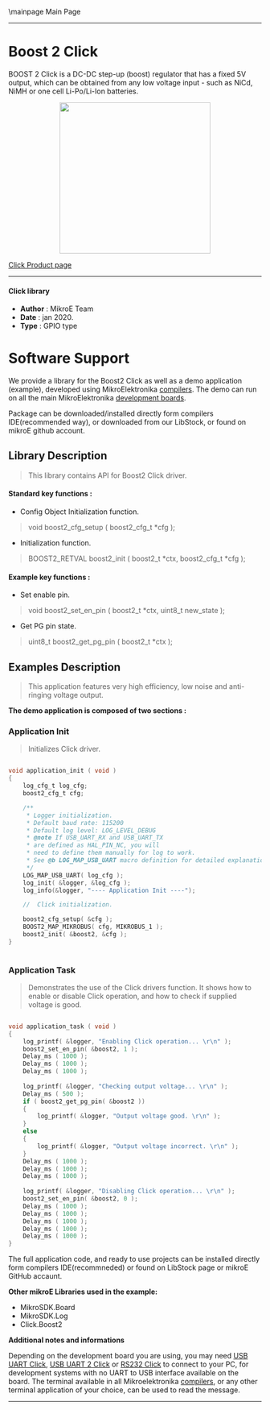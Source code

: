 \mainpage Main Page
 
 

---
# Boost 2 Click

BOOST 2 Click is a DC-DC step-up (boost) regulator that has a fixed 5V output, which can be obtained from any low voltage input - such as NiCd, NiMH or one cell Li-Po/Li-Ion batteries.

<p align="center">
  <img src="https://download.mikroe.com/images/click_for_ide/boost2_click.png" height=300px>
</p>

[Click Product page](https://www.mikroe.com/boost-2-click)

---


#### Click library 

- **Author**        : MikroE Team
- **Date**          : jan 2020.
- **Type**          : GPIO type


# Software Support

We provide a library for the Boost2 Click 
as well as a demo application (example), developed using MikroElektronika 
[compilers](https://shop.mikroe.com/compilers). 
The demo can run on all the main MikroElektronika [development boards](https://shop.mikroe.com/development-boards).

Package can be downloaded/installed directly form compilers IDE(recommended way), or downloaded from our LibStock, or found on mikroE github account. 

## Library Description

> This library contains API for Boost2 Click driver.

#### Standard key functions :

- Config Object Initialization function.
> void boost2_cfg_setup ( boost2_cfg_t *cfg ); 
 
- Initialization function.
> BOOST2_RETVAL boost2_init ( boost2_t *ctx, boost2_cfg_t *cfg );

#### Example key functions :

- Set enable pin.
> void boost2_set_en_pin ( boost2_t *ctx, uint8_t new_state );
 
- Get PG pin state.
> uint8_t boost2_get_pg_pin ( boost2_t *ctx );

## Examples Description

> This application features very high efficiency, low noise and anti-ringing voltage output.

**The demo application is composed of two sections :**

### Application Init 

> Initializes Click driver.

```c

void application_init ( void )
{
    log_cfg_t log_cfg;
    boost2_cfg_t cfg;

    /** 
     * Logger initialization.
     * Default baud rate: 115200
     * Default log level: LOG_LEVEL_DEBUG
     * @note If USB_UART_RX and USB_UART_TX 
     * are defined as HAL_PIN_NC, you will 
     * need to define them manually for log to work. 
     * See @b LOG_MAP_USB_UART macro definition for detailed explanation.
     */
    LOG_MAP_USB_UART( log_cfg );
    log_init( &logger, &log_cfg );
    log_info(&logger, "---- Application Init ----");

    //  Click initialization.

    boost2_cfg_setup( &cfg );
    BOOST2_MAP_MIKROBUS( cfg, MIKROBUS_1 );
    boost2_init( &boost2, &cfg );
}
  
```

### Application Task

> Demonstrates the use of the Click drivers function. It
shows how to enable or disable Click operation, and how to check if supplied
voltage is good.

```c

void application_task ( void )
{
    log_printf( &logger, "Enabling Click operation... \r\n" );
    boost2_set_en_pin( &boost2, 1 );
    Delay_ms ( 1000 );
    Delay_ms ( 1000 );
    Delay_ms ( 1000 );
    
    log_printf( &logger, "Checking output voltage... \r\n" );
    Delay_ms ( 500 );
    if ( boost2_get_pg_pin( &boost2 ))
    {
        log_printf( &logger, "Output voltage good. \r\n" );
    }
    else
    {
        log_printf( &logger, "Output voltage incorrect. \r\n" );
    }
    Delay_ms ( 1000 );
    Delay_ms ( 1000 );
    Delay_ms ( 1000 );
    
    log_printf( &logger, "Disabling Click operation... \r\n" );
    boost2_set_en_pin( &boost2, 0 );
    Delay_ms ( 1000 );
    Delay_ms ( 1000 );
    Delay_ms ( 1000 );
    Delay_ms ( 1000 );
    Delay_ms ( 1000 ); 
}  

```

The full application code, and ready to use projects can be  installed directly form compilers IDE(recommneded) or found on LibStock page or mikroE GitHub accaunt.

**Other mikroE Libraries used in the example:** 

- MikroSDK.Board
- MikroSDK.Log
- Click.Boost2

**Additional notes and informations**

Depending on the development board you are using, you may need 
[USB UART Click](https://shop.mikroe.com/usb-uart-click), 
[USB UART 2 Click](https://shop.mikroe.com/usb-uart-2-click) or 
[RS232 Click](https://shop.mikroe.com/rs232-click) to connect to your PC, for 
development systems with no UART to USB interface available on the board. The 
terminal available in all Mikroelektronika 
[compilers](https://shop.mikroe.com/compilers), or any other terminal application 
of your choice, can be used to read the message.



---
